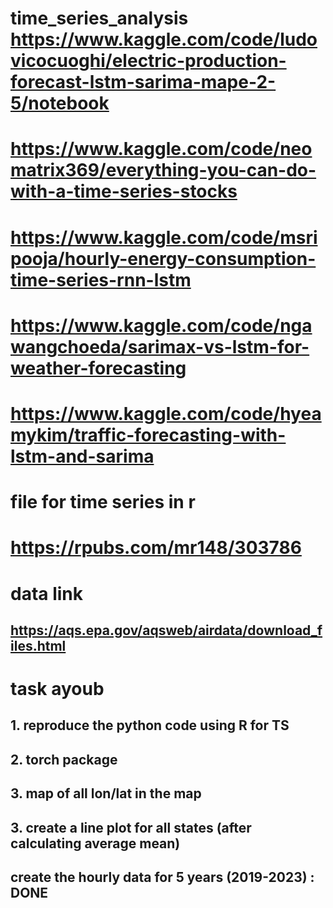 # time_series_analysis https://www.kaggle.com/code/ludovicocuoghi/electric-production-forecast-lstm-sarima-mape-2-5/notebook
# https://www.kaggle.com/code/neomatrix369/everything-you-can-do-with-a-time-series-stocks
# https://www.kaggle.com/code/msripooja/hourly-energy-consumption-time-series-rnn-lstm
# https://www.kaggle.com/code/ngawangchoeda/sarimax-vs-lstm-for-weather-forecasting
# https://www.kaggle.com/code/hyeamykim/traffic-forecasting-with-lstm-and-sarima
# file for time series in r 
# https://rpubs.com/mr148/303786

# data link 

## https://aqs.epa.gov/aqsweb/airdata/download_files.html

# task ayoub 

## 1. reproduce the python code using R for TS
## 2. torch package
## 3. map of all lon/lat in the map
## 3. create a line plot for all states (after calculating average mean)

## create the hourly data for 5 years (2019-2023) : DONE
